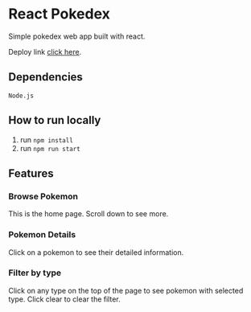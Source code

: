 # React Pokedex

Simple pokedex web app built with react.

Deploy link [click here](https://react-pokedex-yusuf.web.app/).

## Dependencies

```
Node.js
```

## How to run locally

1. run `npm install`
2. run `npm run start`

## Features

### Browse Pokemon

This is the home page. Scroll down to see more.

### Pokemon Details

Click on a pokemon to see their detailed information.

### Filter by type

Click on any type on the top of the page to see pokemon with selected type. Click clear to clear the filter.